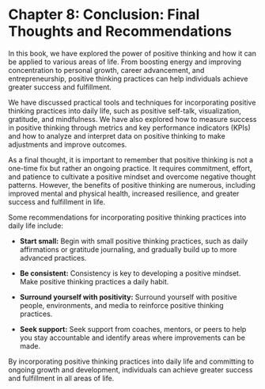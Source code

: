 Chapter 8: Conclusion: Final Thoughts and Recommendations
=========================================================

In this book, we have explored the power of positive thinking and how it can be applied to various areas of life. From boosting energy and improving concentration to personal growth, career advancement, and entrepreneurship, positive thinking practices can help individuals achieve greater success and fulfillment.

We have discussed practical tools and techniques for incorporating positive thinking practices into daily life, such as positive self-talk, visualization, gratitude, and mindfulness. We have also explored how to measure success in positive thinking through metrics and key performance indicators (KPIs) and how to analyze and interpret data on positive thinking to make adjustments and improve outcomes.

As a final thought, it is important to remember that positive thinking is not a one-time fix but rather an ongoing practice. It requires commitment, effort, and patience to cultivate a positive mindset and overcome negative thought patterns. However, the benefits of positive thinking are numerous, including improved mental and physical health, increased resilience, and greater success and fulfillment in life.

Some recommendations for incorporating positive thinking practices into daily life include:

* **Start small:** Begin with small positive thinking practices, such as daily affirmations or gratitude journaling, and gradually build up to more advanced practices.

* **Be consistent:** Consistency is key to developing a positive mindset. Make positive thinking practices a daily habit.

* **Surround yourself with positivity:** Surround yourself with positive people, environments, and media to reinforce positive thinking practices.

* **Seek support:** Seek support from coaches, mentors, or peers to help you stay accountable and identify areas where improvements can be made.

By incorporating positive thinking practices into daily life and committing to ongoing growth and development, individuals can achieve greater success and fulfillment in all areas of life.
